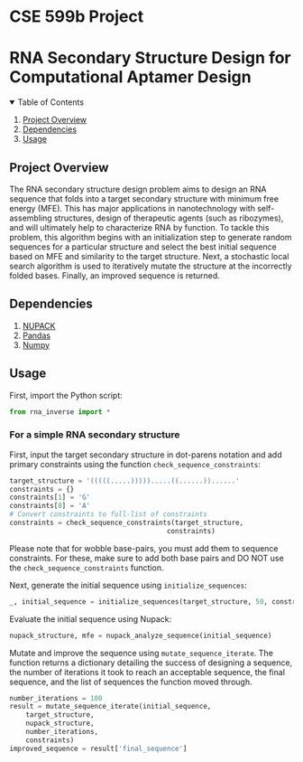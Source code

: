 # CSE 599b Project
# RNA Secondary Structure Design for Computational Aptamer Design

<!-- TABLE OF CONTENTS -->
<details open="open">
  <summary>Table of Contents</summary>
  <ol>
    <li><a href="#project-overview">Project Overview</a></li>
    <li><a href="#dependencies">Dependencies</a></li>
    <li><a href="#usage">Usage</a></li>
  </ol>
</details>



<!-- ABOUT THE PROJECT -->
## Project Overview
The RNA secondary structure design problem aims to design an RNA sequence that folds into a target secondary structure with minimum free energy (MFE). This has major applications in nanotechnology with self-assembling structures, design of therapeutic agents (such as ribozymes), and will ultimately help to characterize RNA by function. To tackle this problem, this algorithm begins with an initialization step to generate random sequences for a particular structure and select the best initial sequence based on MFE and similarity to the target structure. Next, a stochastic local search algorithm is used to iteratively mutate the structure at the incorrectly folded bases. Finally, an improved sequence is returned.


## Dependencies
1. [NUPACK](http://www.nupack.org/)
2. [Pandas](https://anaconda.org/anaconda/pandas)
3. [Numpy](https://anaconda.org/anaconda/numpy)


<!-- USAGE EXAMPLES -->
## Usage

First, import the Python script:
  ```python
  from rna_inverse import *
  ```

### For a simple RNA secondary structure
First, input the target secondary structure in dot-parens notation and add primary constraints using the function `check_sequence_constraints`:
  ```python
target_structure = '(((((.....))))).....((......))......'
constraints = {}
constraints[1] = 'G'
constraints[8] = 'A'
# Convert constraints to full-list of constraints
constraints = check_sequence_constraints(target_structure, 
                                         constraints)
  ```
Please note that for wobble base-pairs, you must add them to sequence constraints. For these, make sure to add both base pairs and DO NOT use the `check_sequence_constraints` function.

Next, generate the initial sequence using `initialize_sequences`:
  ```python
_, initial_sequence = initialize_sequences(target_structure, 50, constraints)
  ```

Evaluate the initial sequence using Nupack:
```python
nupack_structure, mfe = nupack_analyze_sequence(initial_sequence)
```

Mutate and improve the sequence using `mutate_sequence_iterate`. The function returns a dictionary detailing the success of designing a sequence, the number of iterations it took to reach an acceptable sequence, the final sequence, and the list of sequences the function moved through.
```python
number_iterations = 100
result = mutate_sequence_iterate(initial_sequence, 
    target_structure, 
    nupack_structure,
    number_iterations,
    constraints)
improved_sequence = result['final_sequence']
```

